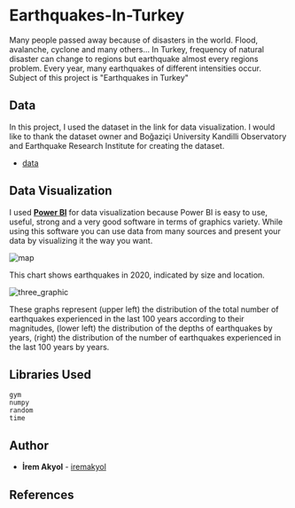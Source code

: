 # Earthquakes-In-Turkey

Many people passed away because of disasters in the world. Flood, avalanche, cyclone and many others... In Turkey, frequency of natural disaster can change to regions but earthquake almost every regions problem. Every year, many earthquakes of different intensities occur. Subject of this project is "Earthquakes in Turkey" 

## Data

In this project, I used the dataset in the link for data visualization. I would like to thank the dataset owner and Boğaziçi University Kandilli Observatory and Earthquake Research Institute for creating the dataset. 

 - [data](https://www.kaggle.com/atasaygin/turkey-earthquakes-19152021)    


## Data Visualization

I used [**Power BI**](https://powerbi.microsoft.com/en-us/desktop/) for data visualization because Power BI is easy to use, useful, strong and a very good software in terms of graphics variety. While using this software you can use data from many sources and present your data by visualizing it the way you want. 

![map](https://user-images.githubusercontent.com/69118634/151245965-5bb2acfc-9a9c-4970-ba1f-3f9944825ce7.JPG)

This chart shows earthquakes in 2020, indicated by size and location. 


![three_graphic](https://user-images.githubusercontent.com/69118634/151246026-b2bab686-e0cd-4e11-ab3d-a1704a4d3b85.JPG)

These graphs represent (upper left) the distribution of the total number of earthquakes experienced in the last 100 years according to their magnitudes, (lower left) the distribution of the depths of earthquakes by years, (right) the distribution of the number of earthquakes experienced in the last 100 years by years. 


## Libraries Used

    gym
    numpy
    random
    time
    
## Author

-   **İrem Akyol**  - [iremakyol](https://github.com/lastirembender)    
    
## References   

